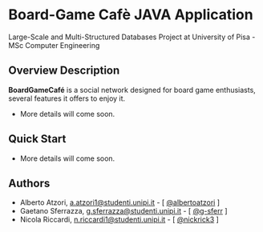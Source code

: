 
# Board-Game Cafè JAVA Application

Large-Scale and Multi-Structured Databases Project at University of Pisa - MSc Computer Engineering

## Overview Description

**BoardGameCafé** is a social network designed for board game enthusiasts, several features it offers to enjoy it.

- More details will come soon.

## Quick Start

 - More details will come soon.

## Authors

* Alberto Atzori, a.atzori1@studenti.unipi.it - [ [@albertoatzori](https://github.com/albertoatzori) ]
* Gaetano Sferrazza, g.sferrazza@studenti.unipi.it - [ [@g-sferr](https://github.com/g-sferr) ]
* Nicola Riccardi, n.riccardi1@studenti.unipi.it - [ [@nickrick3](https://github.com/nickrick3) ]
